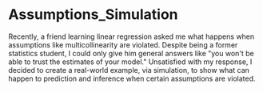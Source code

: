 # Assumptions_Simulation

Recently, a friend learning linear regression asked me what happens when assumptions like multicollinearity are violated. Despite being a former statistics student, I could only give him general answers like "you won't be able to trust the estimates of your model." Unsatisfied with my response, I decided to create a real-world example, via simulation, to show what can happen to prediction and inference when certain assumptions are violated.
